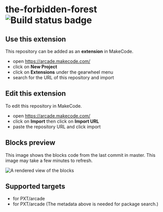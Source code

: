 # the-forbidden-forest ![Build status badge](https://github.com/astronaut-creator/the-forbidden-forest/workflows/MakeCode/badge.svg)



## Use this extension

This repository can be added as an **extension** in MakeCode.

* open https://arcade.makecode.com/
* click on **New Project**
* click on **Extensions** under the gearwheel menu
* search for the URL of this repository and import

## Edit this extension

To edit this repository in MakeCode.

* open https://arcade.makecode.com/
* click on **Import** then click on **Import URL**
* paste the repository URL and click import

## Blocks preview

This image shows the blocks code from the last commit in master.
This image may take a few minutes to refresh.

![A rendered view of the blocks](https://github.com/astronaut-creator/the-forbidden-forest/raw/master/.makecode/blocks.png)

## Supported targets

* for PXT/arcade
* for PXT/arcade
(The metadata above is needed for package search.)

